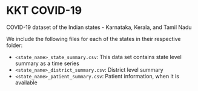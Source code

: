 # KKT COVID-19
COVID-19 dataset of the Indian states - Karnataka, Kerala, and Tamil Nadu

We include the following files for each of the states in their respective folder:
* `<state_name>_state_summary.csv`: This data set contains state level summary as a time series
* `<state_name>_district_summary.csv`: District level summary
* `<state_name>_patient_summary.csv`: Patient information, when it is available
